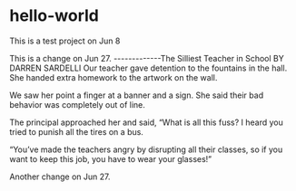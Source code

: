 # hello-world
This is a test project on Jun 8

This is a change on Jun 27.
-------------The Silliest Teacher in School
BY DARREN SARDELLI
Our teacher gave detention
to the fountains in the hall.
She handed extra homework
to the artwork on the wall.
 
We saw her point a finger
at a banner and a sign.
She said their bad behavior
was completely out of line.
 
The principal approached her
and said, “What is all this fuss?
I heard you tried to punish
all the tires on a bus.
 
“You’ve made the teachers angry
by disrupting all their classes,
so if you want to keep this job,
you have to wear your glasses!”

Another change on Jun 27.
